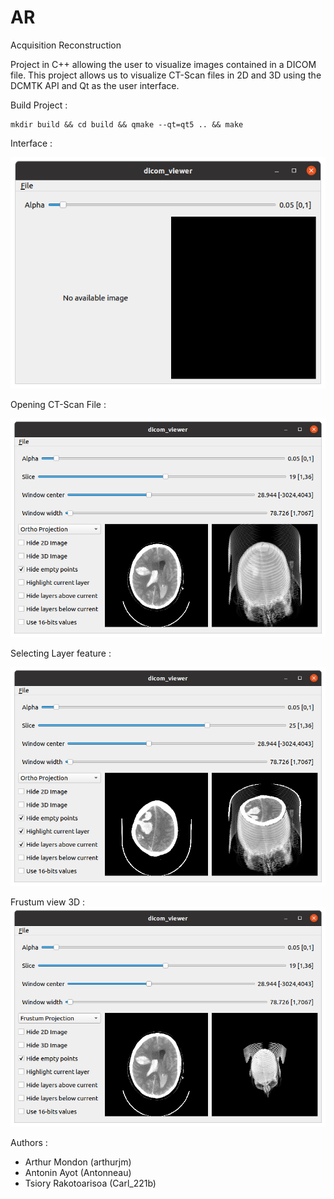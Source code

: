 # AR
Acquisition Reconstruction

Project in C++ allowing the user to visualize images contained in a DICOM file. This project allows us to visualize CT-Scan files in 2D and 3D using the DCMTK API and Qt as the user interface.

Build Project : 

```
mkdir build && cd build && qmake --qt=qt5 .. && make
```

Interface :

![](https://raw.githubusercontent.com/carl-221b/AR/main/screens/empty_window.png)


Opening CT-Scan File : 

![](https://raw.githubusercontent.com/carl-221b/AR/main/screens/default.png)

Selecting Layer feature :

![](https://raw.githubusercontent.com/carl-221b/AR/main/screens/hide_layer.png)

Frustum view 3D :
![](https://raw.githubusercontent.com/carl-221b/AR/main/screens/frustum_projection.png)


Authors : 
- Arthur Mondon (arthurjm)
- Antonin Ayot (Antonneau)
- Tsiory Rakotoarisoa (Carl_221b)
